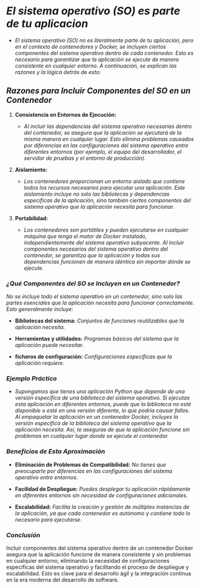 <!-- Autor: Daniel Benjamin Perez Morales -->
<!-- GitHub: https://github.com/D4nitrix13 -->
<!-- GitLab: https://gitlab.com/D4nitrix13 -->
<!-- Correo electrónico: danielperezdev@proton.me -->
# ***El sistema operativo (SO) es parte de tu aplicacion***

- *El sistema operativo (SO) no es literalmente parte de tu aplicación, pero en el contexto de contenedores y Docker, se incluyen ciertos componentes del sistema operativo dentro de cada contenedor. Esto es necesario para garantizar que la aplicación se ejecute de manera consistente en cualquier entorno. A continuación, se explican las razones y la lógica detrás de esto:*

## ***Razones para Incluir Componentes del SO en un Contenedor***

1. **Consistencia en Entornos de Ejecución:**

   - *Al incluir las dependencias del sistema operativo necesarias dentro del contenedor, se asegura que la aplicación se ejecutará de la misma manera en cualquier lugar. Esto elimina problemas causados por diferencias en las configuraciones del sistema operativo entre diferentes entornos (por ejemplo, el equipo del desarrollador, el servidor de pruebas y el entorno de producción).*

2. **Aislamiento:**

   - *Los contenedores proporcionan un entorno aislado que contiene todos los recursos necesarios para ejecutar una aplicación. Este aislamiento incluye no solo las bibliotecas y dependencias específicas de la aplicación, sino también ciertos componentes del sistema operativo que la aplicación necesita para funcionar.*

3. **Portabilidad:**

   - *Los contenedores son portátiles y pueden ejecutarse en cualquier máquina que tenga el motor de Docker instalado, independientemente del sistema operativo subyacente. Al incluir componentes necesarios del sistema operativo dentro del contenedor, se garantiza que la aplicación y todas sus dependencias funcionen de manera idéntica sin importar dónde se ejecute.*

### ***¿Qué Componentes del SO se Incluyen en un Contenedor?***

*No se incluye todo el sistema operativo en un contenedor, sino solo las partes esenciales que la aplicación necesita para funcionar correctamente. Esto generalmente incluye:*

- **Bibliotecas del sistema:** *Conjuntos de funciones reutilizables que la aplicación necesita.*

- **Herramientas y utilidades:** *Programas básicos del sistema que la aplicación puede necesitar.*

- **ficheros de configuración:** *Configuraciones específicas que la aplicación requiere.*

### ***Ejemplo Práctico***

- *Supongamos que tienes una aplicación Python que depende de una versión específica de una biblioteca del sistema operativo. Si ejecutas esta aplicación en diferentes entornos, puede que la biblioteca no esté disponible o esté en una versión diferente, lo que podría causar fallos. Al empaquetar la aplicación en un contenedor Docker, incluyes la versión específica de la biblioteca del sistema operativo que la aplicación necesita. Así, te aseguras de que la aplicación funcione sin problemas en cualquier lugar donde se ejecute el contenedor.*

### ***Beneficios de Esta Aproximación***

- **Eliminación de Problemas de Compatibilidad:** *No tienes que preocuparte por diferencias en las configuraciones del sistema operativo entre entornos.*

- **Facilidad de Despliegue:** *Puedes desplegar tu aplicación rápidamente en diferentes entornos sin necesidad de configuraciones adicionales.*

- **Escalabilidad:** *Facilita la creación y gestión de múltiples instancias de la aplicación, ya que cada contenedor es autónomo y contiene todo lo necesario para ejecutarse.*

### ***Conclusión***

Incluir componentes del sistema operativo dentro de un contenedor Docker asegura que la aplicación funcione de manera consistente y sin problemas en cualquier entorno, eliminando la necesidad de configuraciones específicas del sistema operativo y facilitando el proceso de despliegue y escalabilidad. Esto es clave para el desarrollo ágil y la integración continua en la era moderna del desarrollo de software.
